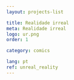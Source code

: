 ```yaml
---
layout: projects-list

title: Realidade irreal
meta: Realidade irreal
logo: ur.png
order: 1

category: comics

lang: pt
ref: unreal_reality
---
```

